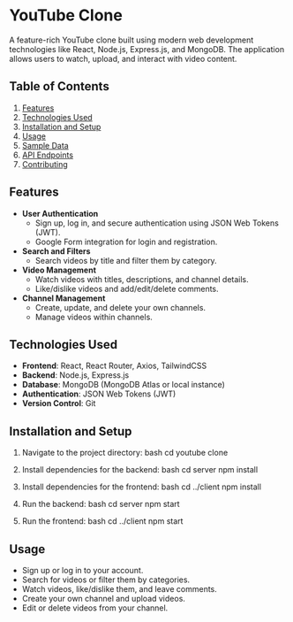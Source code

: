 # YouTube Clone

A feature-rich YouTube clone built using modern web development technologies like React, Node.js, Express.js, and MongoDB. The application allows users to watch, upload, and interact with video content.

## Table of Contents

1. [Features](#features)
2. [Technologies Used](#technologies-used)
3. [Installation and Setup](#installation-and-setup)
4. [Usage](#usage)
5. [Sample Data](#sample-data)
6. [API Endpoints](#api-endpoints)
7. [Contributing](#contributing)


## Features

- **User Authentication**
  - Sign up, log in, and secure authentication using JSON Web Tokens (JWT).
  - Google Form integration for login and registration.
- **Search and Filters**
  - Search videos by title and filter them by category.
- **Video Management**
  - Watch videos with titles, descriptions, and channel details.
  - Like/dislike videos and add/edit/delete comments.
- **Channel Management**
  - Create, update, and delete your own channels.
  - Manage videos within channels.
## Technologies Used

- **Frontend**: React, React Router, Axios, TailwindCSS
- **Backend**: Node.js, Express.js
- **Database**: MongoDB (MongoDB Atlas or local instance)
- **Authentication**: JSON Web Tokens (JWT)
- **Version Control**: Git


## Installation and Setup


1. Navigate to the project directory:
   bash
   cd youtube clone
   
2. Install dependencies for the backend:
   bash
   cd server
   npm install
 
3. Install dependencies for the frontend:
   bash
   cd ../client
   npm install

4. Run the backend:
   bash
   cd server
   npm start
 
5. Run the frontend:
   bash
   cd ../client
   npm start



## Usage

- Sign up or log in to your account.
- Search for videos or filter them by categories.
- Watch videos, like/dislike them, and leave comments.
- Create your own channel and upload videos.
- Edit or delete videos from your channel.




